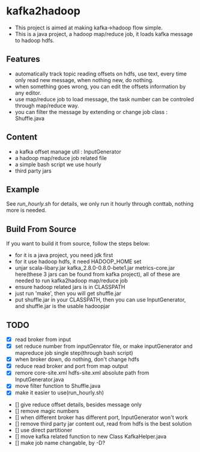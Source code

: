 # kafka2hadoop
- This project is aimed at making kafka->hadoop flow simple.
- This is a java project, a hadoop map/reduce job, it loads kafka message to hadoop hdfs.

## Features
- automatically track topic reading offsets on hdfs, use text, every time only read new message, when nothing new, do nothing.
- when something goes wrong, you can edit the offsets information by any editor.
- use map/reduce job to load message, the task number can be controled through map/reduce way.
- you can filter the message by extending or change job class : Shuffle.java

## Content
- a kafka offset manage util : InputGenerator
- a hadoop map/reduce job related file
- a simple bash script we use hourly
- third party jars

## Example
See *run_hourly.sh* for details, we only run it hourly through conttab, nothing more is needed.

## Build From Source
If you want to build it from source, follow the steps below:
- for it is a java project, you need jdk first
- for it use hadoop hdfs, it need HADOOP_HOME set
- unjar scala-libary.jar kafka_2.8.0-0.8.0-bete1.jar metrics-core.jar here(these 3 jars can be found from kafka project), all of these are needed to run kafka2hadoop map/reduce job
- ensure hadoop related jars is in CLASSPATH
- just run 'make', then you will get shuffle.jar
- put shuffle.jar in your CLASSPATH, then you can use InputGenerator, and shuffle.jar is the usable hadoopjar


## TODO
- [X] read broker from input
- [X] set reduce number from inputGenrator file, or make inputGenerator and mapreduce job single step(through bash script)
- [X] when broker down, do nothing, don't change hdfs
- [X] reduce read broker and port from map output
- [X] remore core-site.xml hdfs-site.xml absolute path from InputGenerator.java
- [X] move filter function to Shuffle.java
- [X] make it easier to use(run_hourly.sh)
- [] give reduce offset details, besides message only
- [] remove magic numbers
- [] when different broker has different port, InputGenerator won't work
- [] remove third party jar content out, read from hdfs is the best solution
- [] use direct partitioner
- [] move kafka related function to new Class KafkaHelper.java
- [] make job name changable, by -D?
